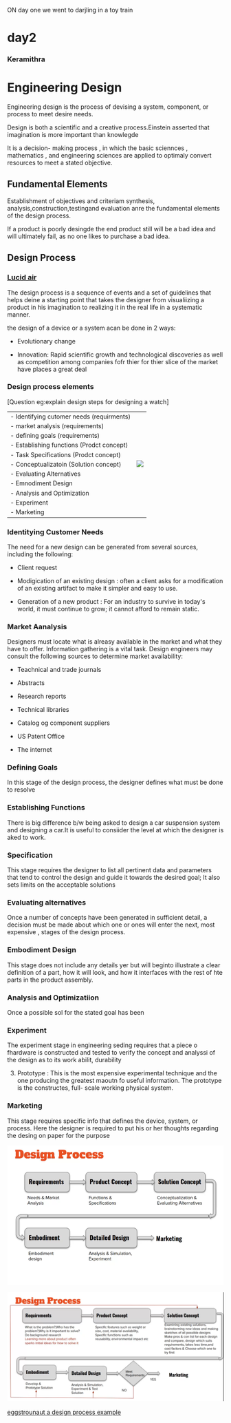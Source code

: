 ON day one we went to darjling in a toy train

# day2

### Keramithra

# Engineering Design

Engineering design is the process of devising a system, component, or process to meet desire needs.

Design is both a scientific and a creative process.Einstein asserted that imagination is more important than knowlegde

It is a decision- making process , in which the basic sciennces , mathematics , and engineering sciences are applied to optimaly convert resources to meet a stated objective.

## Fundamental Elements

Establishment of objectives and criteriam synthesis, analysis,construction,testingand evaluation anre the fundamental elements of the design process.

If a product is poorly desingde the end product still will be  a bad idea and will ultimately fail, as no one likes to purchase a bad idea.

## Design Process 

### [Lucid air](https://www.youtube.com/watch?v=JwzOlPBheO0)

The design process is a sequence of events and a set  of guidelines that helps deine a starting point that takes the designer from visualiizing a product in his imagination to realizing it in the real life in a systematic manner.

the design of a device or a system acan be done in 2 ways:

* Evolutionary change 

* Innovation: Rapid scientific growth and technological discoveries as well as competition among companies fofr thier for thier slice of the market have places a great deal

### Design process elements

[Question eg:explain design steps for designing a watch]

<table>
   <tr>
      <td>- Identifying cutomer needs (requirments)</td>
      <td rowspan="11">
        <img src="https://user-images.githubusercontent.com/74305823/118094261-783e8280-b409-11eb-8f50-8ed0b304fef0.png" width="300"/>
     </td>
   </tr>
   <tr>
      <td>- market analysis (requirements)</td>
   </tr>
   <tr>
      <td>- defining goals (requirements)</td>
   </tr>
   <tr>
      <td>- Establishing functions (Prodct concept)</td>
   </tr>
   <tr>
      <td>- Task Specifications (Prodct concept)</td>
   </tr>
   <tr>
      <td>- Conceptualizatoin (Solution concept)</td>
   </tr>
   <tr>
      <td>- Evaluating Alternatives</td>
   </tr>
   <tr>
      <td>- Emnodiment Design</td>
   </tr>
   <tr>
      <td>- Analysis and Optimization</td>
   </tr>
   <tr>
      <td>- Experiment</td>
   </tr>
   <tr>
      <td>- Marketing</td>
   </tr>
</table>

### Identitying Customer Needs

The need for a new design can be generated from several sources, including the following:

* Client request

* Modigication of an existing design : often a  client asks for a modification of an existing artifact to make it simpler and easy to use.

* Generation of a new product : For an industry to survive in today's world,  it must continue to grow; it cannot afford to remain static.


### Market Aanalysis
Designers must locate what is alreasy available in the market and what they have to offer. Information gathering is a vital task. Design engineers may consult the following sources to determine market availability:

* Teachnical and trade journals

* Abstracts

* Research reports

* Technical libraries

* Catalog og component suppliers 

* US Patent Office

* The internet

### Defining Goals

In this stage of the design process, the designer defines what must be done to resolve 

### Establishing Functions

There is big difference b/w being asked to design a car suspension system and designing a car.It is useful to consiider the level at which the designer is aked to work.

### Specification
This stage requires the  designer to list all pertinent data and parameters that tend to control the design and guide it towards the desired goal; It also sets limits on the acceptable solutions

### Evaluating alternatives
Once a number of concepts have been generated in sufficient detail, a decision must be made about which one or ones will enter the next, most expensive , stages of the design process.

### Embodiment Design
This stage does not include any details yer but will beginto illustrate a clear definition of a part, how it will look, and how it interfaces with the rest of hte parts in the product assembly.

### Analysis and Optimizatiion
Once a possible sol for the stated goal has been 

### Experiment
The experiment stage in engineering seding requires that a piece o fhardware is constructed and tested to verify the concept and analyssi of the design as to its work abilit, durability

3. Prototype : This is the most expensive experimental technique and the one producing the greatest maoutn fo useful information. The prototype is the constructes, full- scale working physical system.

### Marketing 

This stage requires specific info that defines the device, system, or process. Here the designer is required to put his or her thoughts regarding the desing on paper for the purpose

![disprocess1](./img/disprocess1.png)

![disprocess2](./img/disprocess2.png)


[eggstrounaut a design process example](https://www.youtube.com/watch?v=fuwGvZ-eOrc)





